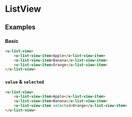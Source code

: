 # ListView

## Examples
### Basic

``` html
<u-list-view>
    <u-list-view-item>Apple</u-list-view-item>
    <u-list-view-item>Banana</u-list-view-item>
    <u-list-view-item>Orange</u-list-view-item>
</u-list-view>
```

### `value` & `selected`

``` html
<u-list-view>
    <u-list-view-item>Apple</u-list-view-item>
    <u-list-view-item>Banana</u-list-view-item>
    <u-list-view-item selected>Orange</u-list-view-item>
</u-list-view>
```
